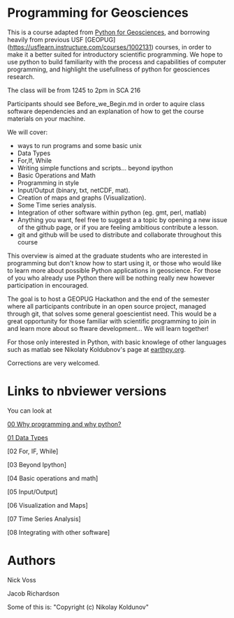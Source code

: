 


Programming for Geosciences
======================
This is a course adapted from [Python for Geosciences](https://github.com/koldunovn/python_for_geosciences), and borrowing heavily from previous USF [GEOPUG] (https://usflearn.instructure.com/courses/1002131) courses, in order to make it a better suited for introductory scientific programming. 
We hope to use python to build familiarity with the process and capabilities of computer programming, and highlight the usefullness of python for geosciences research. 

The class will be from 1245 to 2pm in SCA 216

Participants should see Before_we_Begin.md in order to aquire class software dependencies and an explanation of how to get the course materials on your machine. 

We will cover:

* ways to run programs and some basic unix  
* Data Types 
* For,If, While 
* Writing simple functions and scripts... beyond ipython
* Basic Operations and Math
* Programming in style 
* Input/Output (binary, txt, netCDF, mat).
* Creation of maps and graphs (Visualization).
* Some Time series analysis.
* Integration of other software within python (eg. gmt, perl, matlab) 
* Anything you want, feel free to suggest a a topic by opening a new issue of the github page, or if you are feeling ambitious contribute a lesson. 
* git and github will be used to distribute and collaborate throughout this course

This overview is aimed at the graduate students who are interested in programming but don't know how to start using it, or those who would like to learn more about possible Python applications in geoscience. For those of you who already use Python there will be nothing really new however participation in encouraged.

The goal is to host a GEOPUG Hackathon and the end of the semester where all participants contribute in an open source project, managed through git, that solves some general goescientist need. This would be a great opportunity for those familiar with scientific programming to join in and learn more about so ftware development... We will learn together!

For those only interested in Python, with basic knowlege of other languages such as matlab see Nikolaty Koldubnov's page at [earthpy.org](http://earthpy.org/category/introduction-to-python.html).

Corrections are very welcomed.

Links to nbviewer versions 
======================

You can look at 

[00 Why programming and why python?](http://nbviewer.ipython.org/github/USFgeodesy/programming_for_geosciences/blob/master/00%20-%20Why%20Programming%20and%20why%20Python.v3.ipynb)

[01 Data Types](http://nbviewer.ipython.org/github/USFgeodesy/programming_for_geosciences/blob/master/01%20-%20Data%20Types.ipynb)

[02 For, IF, While]

[03 Beyond Ipython]

[04 Basic operations and math]

[05 Input/Output]

[06 Visualization and Maps]

[07 Time Series Analysis]

[08 Integrating with other software]




Authors
========

Nick Voss

Jacob Richardson

Some of this is: "Copyright (c) Nikolay Koldunov" 


